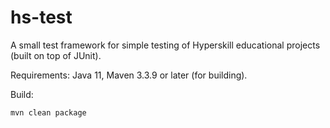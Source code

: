 # hs-test
A small test framework for simple testing of Hyperskill educational projects (built on top of JUnit).

Requirements: Java 11, Maven 3.3.9 or later (for building).

Build:
```
mvn clean package
```
